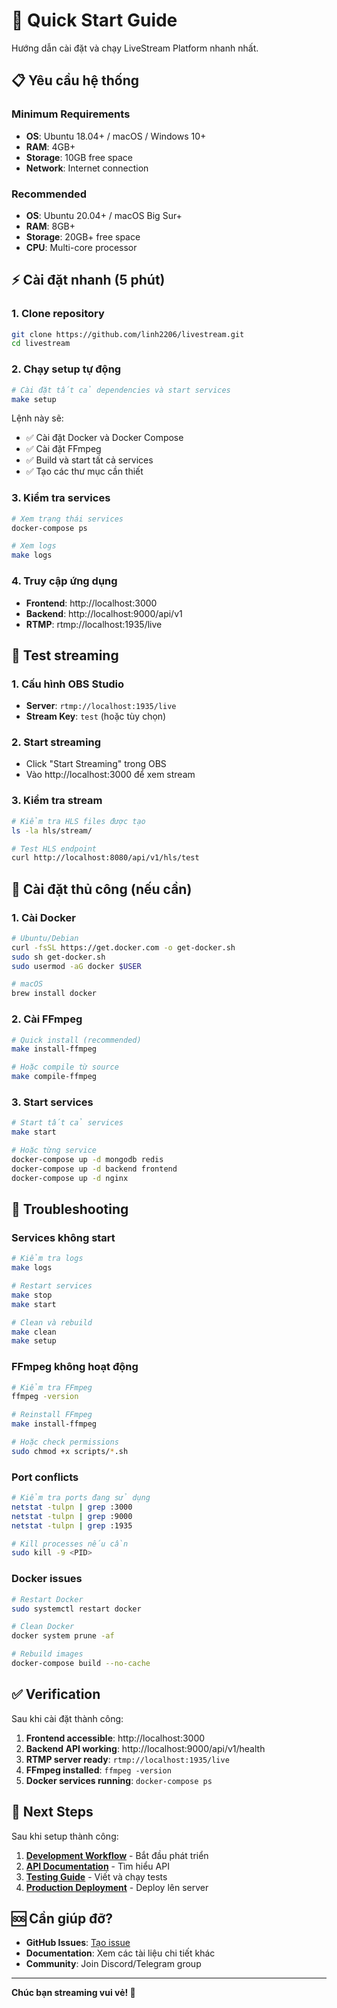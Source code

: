 # 🚀 Quick Start Guide

Hướng dẫn cài đặt và chạy LiveStream Platform nhanh nhất.

## 📋 Yêu cầu hệ thống

### Minimum Requirements
- **OS**: Ubuntu 18.04+ / macOS / Windows 10+
- **RAM**: 4GB+
- **Storage**: 10GB free space
- **Network**: Internet connection

### Recommended
- **OS**: Ubuntu 20.04+ / macOS Big Sur+
- **RAM**: 8GB+
- **Storage**: 20GB+ free space
- **CPU**: Multi-core processor

## ⚡ Cài đặt nhanh (5 phút)

### 1. Clone repository
```bash
git clone https://github.com/linh2206/livestream.git
cd livestream
```

### 2. Chạy setup tự động
```bash
# Cài đặt tất cả dependencies và start services
make setup
```

Lệnh này sẽ:
- ✅ Cài đặt Docker và Docker Compose
- ✅ Cài đặt FFmpeg
- ✅ Build và start tất cả services
- ✅ Tạo các thư mục cần thiết

### 3. Kiểm tra services
```bash
# Xem trạng thái services
docker-compose ps

# Xem logs
make logs
```

### 4. Truy cập ứng dụng
- **Frontend**: http://localhost:3000
- **Backend**: http://localhost:9000/api/v1
- **RTMP**: rtmp://localhost:1935/live

## 🎥 Test streaming

### 1. Cấu hình OBS Studio
- **Server**: `rtmp://localhost:1935/live`
- **Stream Key**: `test` (hoặc tùy chọn)

### 2. Start streaming
- Click "Start Streaming" trong OBS
- Vào http://localhost:3000 để xem stream

### 3. Kiểm tra stream
```bash
# Kiểm tra HLS files được tạo
ls -la hls/stream/

# Test HLS endpoint
curl http://localhost:8080/api/v1/hls/test
```

## 🔧 Cài đặt thủ công (nếu cần)

### 1. Cài Docker
```bash
# Ubuntu/Debian
curl -fsSL https://get.docker.com -o get-docker.sh
sudo sh get-docker.sh
sudo usermod -aG docker $USER

# macOS
brew install docker
```

### 2. Cài FFmpeg
```bash
# Quick install (recommended)
make install-ffmpeg

# Hoặc compile từ source
make compile-ffmpeg
```

### 3. Start services
```bash
# Start tất cả services
make start

# Hoặc từng service
docker-compose up -d mongodb redis
docker-compose up -d backend frontend
docker-compose up -d nginx
```

## 🐛 Troubleshooting

### Services không start
```bash
# Kiểm tra logs
make logs

# Restart services
make stop
make start

# Clean và rebuild
make clean
make setup
```

### FFmpeg không hoạt động
```bash
# Kiểm tra FFmpeg
ffmpeg -version

# Reinstall FFmpeg
make install-ffmpeg

# Hoặc check permissions
sudo chmod +x scripts/*.sh
```

### Port conflicts
```bash
# Kiểm tra ports đang sử dụng
netstat -tulpn | grep :3000
netstat -tulpn | grep :9000
netstat -tulpn | grep :1935

# Kill processes nếu cần
sudo kill -9 <PID>
```

### Docker issues
```bash
# Restart Docker
sudo systemctl restart docker

# Clean Docker
docker system prune -af

# Rebuild images
docker-compose build --no-cache
```

## ✅ Verification

Sau khi cài đặt thành công:

1. **Frontend accessible**: http://localhost:3000
2. **Backend API working**: http://localhost:9000/api/v1/health
3. **RTMP server ready**: `rtmp://localhost:1935/live`
4. **FFmpeg installed**: `ffmpeg -version`
5. **Docker services running**: `docker-compose ps`

## 🎯 Next Steps

Sau khi setup thành công:

1. **[Development Workflow](../development/workflow.md)** - Bắt đầu phát triển
2. **[API Documentation](../development/api.md)** - Tìm hiểu API
3. **[Testing Guide](../development/testing.md)** - Viết và chạy tests
4. **[Production Deployment](../deployment/production.md)** - Deploy lên server

## 🆘 Cần giúp đỡ?

- **GitHub Issues**: [Tạo issue](https://github.com/linh2206/livestream/issues)
- **Documentation**: Xem các tài liệu chi tiết khác
- **Community**: Join Discord/Telegram group

---

**Chúc bạn streaming vui vẻ! 🎥**










